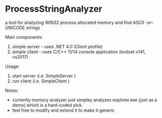 # ProcessStringAnalyzer
a tool for analyzing WIN32 process allocated memory and find ASCII -or- UNICODE strings 

Main components:
  1) simple server -
    uses .NET 4.0 (Client profile)
  2) simple client - 
    uses C/C++ 11/14 console application (toolset v141, vs2017)

Usage:
  1) start server (i.e. SimpleServer <IP Address> <Port>)
  2) run client (i.e. SimpleClient <ServerIP> <ServerPort>)
  
Notes:
  * currently memory analyzer just simpley analyzes explorer.exe (just as a demo) which is a hard-coded pick.
  * feel free to modify and extend it to make it generic
